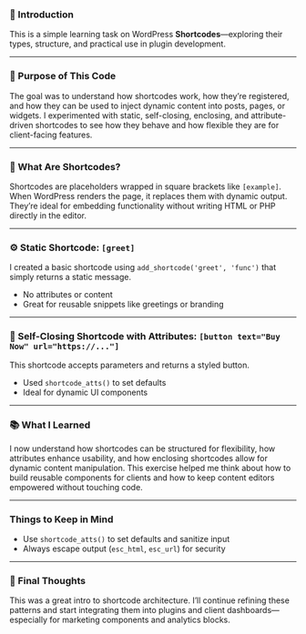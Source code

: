 ### 🔧 Introduction  
This is a simple learning task on WordPress **Shortcodes**—exploring their types, structure, and practical use in plugin development.

---

### 🎯 Purpose of This Code  
The goal was to understand how shortcodes work, how they’re registered, and how they can be used to inject dynamic content into posts, pages, or widgets. I experimented with static, self-closing, enclosing, and attribute-driven shortcodes to see how they behave and how flexible they are for client-facing features.

---

### 🧠 What Are Shortcodes?  
Shortcodes are placeholders wrapped in square brackets like `[example]`. When WordPress renders the page, it replaces them with dynamic output.  
They’re ideal for embedding functionality without writing HTML or PHP directly in the editor.

---

### ⚙️ Static Shortcode: `[greet]`  
I created a basic shortcode using `add_shortcode('greet', 'func')` that simply returns a static message.  
- No attributes or content  
- Great for reusable snippets like greetings or branding

---

### 🧩 Self-Closing Shortcode with Attributes: `[button text="Buy Now" url="https://..."]`  
This shortcode accepts parameters and returns a styled button.  
- Used `shortcode_atts()` to set defaults  
- Ideal for dynamic UI components

---

### 📚 What I Learned  
I now understand how shortcodes can be structured for flexibility, how attributes enhance usability, and how enclosing shortcodes allow for dynamic content manipulation.
This exercise helped me think about how to build reusable components for clients and how to keep content editors empowered without touching code.

---

### Things to Keep in Mind  
- Use `shortcode_atts()` to set defaults and sanitize input  
- Always escape output (`esc_html`, `esc_url`) for security  

---

### 📝 Final Thoughts  
This was a great intro to shortcode architecture. I’ll continue refining these patterns and start integrating them into plugins and client dashboards—especially for marketing components and analytics blocks.
